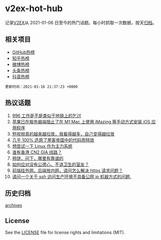 # v2ex-hot-hub

 记录[V2EX](https://www.v2ex.com/)从 2021-01-06 日至今的热门话题。每小时抓取一次数据，按天[归档](archives)。
 
 ## 相关项目

- [GitHub热榜](https://github.com/lonnyzhang423/github-hot-hub)
- [知乎热榜](https://github.com/lonnyzhang423/zhihu-hot-hub)
- [微博热榜](https://github.com/lonnyzhang423/weibo-hot-hub)
- [头条热榜](https://github.com/lonnyzhang423/toutiao-hot-hub)
- [抖音热榜](https://github.com/lonnyzhang423/douyin-hot-hub)


 `更新时间：2021-01-16 21:37:23 +0800`

## 热议话题

1. [996 工作是不是类似于地铁上的乞讨](https://www.v2ex.com/t/745439)
1. [苹果已在服务器端阻止了在 M1 Mac 上使用 iMazing 等手动方式安装 iOS 应用程序](https://www.v2ex.com/t/745449)
1. [短视频真的越来越垃圾，我看得越多，自己变得越垃圾](https://www.v2ex.com/t/745432)
1. [几乎 100% 还原了黑客帝国中的代码雨特效](https://www.v2ex.com/t/745451)
1. [想尝试一下 Linux 作为主力系统](https://www.v2ex.com/t/745492)
1. [谁有香港 CN2 GIA 线路？](https://www.v2ex.com/t/745382)
1. [柿饼，问下，哪里有靠谱的](https://www.v2ex.com/t/745411)
1. [如何应对没有公德心、不讲卫生的室友？](https://www.v2ex.com/t/745487)
1. [前端挂外网，后端放内网，请问怎么解决 https 请求问题？](https://www.v2ex.com/t/745385)
1. [请问一个关于 ssh 访问生产环境不具备公网 ip 机器方式的问题.](https://www.v2ex.com/t/745462)

## 历史归档

[archives](archives)

## License

See the [LICENSE](LICENSE) file for license rights and limitations (MIT).
